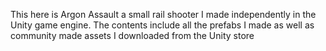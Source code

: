 This here is Argon Assault a small rail shooter I made independently in the Unity game engine. The contents include all the prefabs I made as well as community made assets I downloaded from the Unity store
